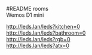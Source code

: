 #README rooms  
Wemos D1 mini  
  
http://leds.lan/leds?kitchen=0  
http://leds.lan/leds?bathroom=0  
http://leds.lan/leds?rgb=0  
http://leds.lan/leds?atx=0  
